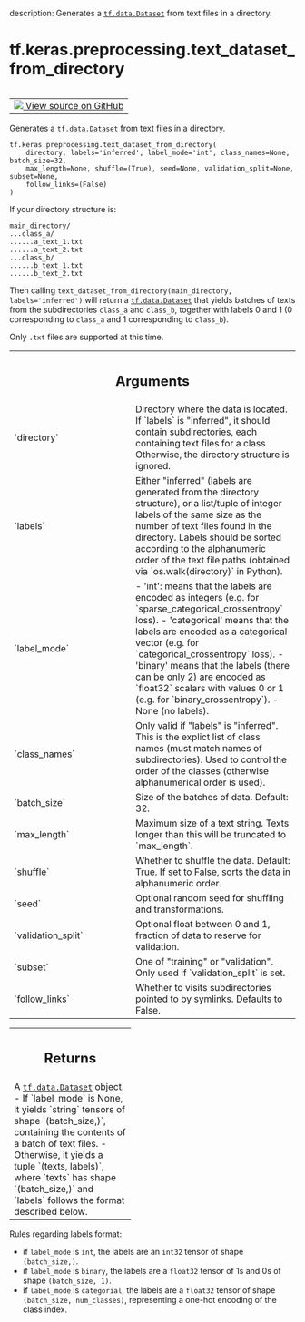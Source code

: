 description: Generates a <a href="../../../tf/data/Dataset.md"><code>tf.data.Dataset</code></a> from text files in a directory.

<div itemscope itemtype="http://developers.google.com/ReferenceObject">
<meta itemprop="name" content="tf.keras.preprocessing.text_dataset_from_directory" />
<meta itemprop="path" content="Stable" />
</div>

# tf.keras.preprocessing.text_dataset_from_directory

<!-- Insert buttons and diff -->

<table class="tfo-notebook-buttons tfo-api nocontent" align="left">
<td>
  <a target="_blank" href="https://github.com/tensorflow/tensorflow/blob/r2.3/tensorflow/python/keras/preprocessing/text_dataset.py#L29-L168">
    <img src="https://www.tensorflow.org/images/GitHub-Mark-32px.png" />
    View source on GitHub
  </a>
</td>
</table>



Generates a <a href="../../../tf/data/Dataset.md"><code>tf.data.Dataset</code></a> from text files in a directory.

<pre class="devsite-click-to-copy prettyprint lang-py tfo-signature-link">
<code>tf.keras.preprocessing.text_dataset_from_directory(
    directory, labels='inferred', label_mode='int', class_names=None, batch_size=32,
    max_length=None, shuffle=(True), seed=None, validation_split=None, subset=None,
    follow_links=(False)
)
</code></pre>



<!-- Placeholder for "Used in" -->

If your directory structure is:

```
main_directory/
...class_a/
......a_text_1.txt
......a_text_2.txt
...class_b/
......b_text_1.txt
......b_text_2.txt
```

Then calling `text_dataset_from_directory(main_directory, labels='inferred')`
will return a <a href="../../../tf/data/Dataset.md"><code>tf.data.Dataset</code></a> that yields batches of texts from
the subdirectories `class_a` and `class_b`, together with labels
0 and 1 (0 corresponding to `class_a` and 1 corresponding to `class_b`).

Only `.txt` files are supported at this time.

<!-- Tabular view -->
 <table class="responsive fixed orange">
<colgroup><col width="214px"><col></colgroup>
<tr><th colspan="2"><h2 class="add-link">Arguments</h2></th></tr>

<tr>
<td>
`directory`
</td>
<td>
Directory where the data is located.
If `labels` is "inferred", it should contain
subdirectories, each containing text files for a class.
Otherwise, the directory structure is ignored.
</td>
</tr><tr>
<td>
`labels`
</td>
<td>
Either "inferred"
(labels are generated from the directory structure),
or a list/tuple of integer labels of the same size as the number of
text files found in the directory. Labels should be sorted according
to the alphanumeric order of the text file paths
(obtained via `os.walk(directory)` in Python).
</td>
</tr><tr>
<td>
`label_mode`
</td>
<td>
- 'int': means that the labels are encoded as integers
(e.g. for `sparse_categorical_crossentropy` loss).
- 'categorical' means that the labels are
encoded as a categorical vector
(e.g. for `categorical_crossentropy` loss).
- 'binary' means that the labels (there can be only 2)
are encoded as `float32` scalars with values 0 or 1
(e.g. for `binary_crossentropy`).
- None (no labels).
</td>
</tr><tr>
<td>
`class_names`
</td>
<td>
Only valid if "labels" is "inferred". This is the explict
list of class names (must match names of subdirectories). Used
to control the order of the classes
(otherwise alphanumerical order is used).
</td>
</tr><tr>
<td>
`batch_size`
</td>
<td>
Size of the batches of data. Default: 32.
</td>
</tr><tr>
<td>
`max_length`
</td>
<td>
Maximum size of a text string. Texts longer than this will
be truncated to `max_length`.
</td>
</tr><tr>
<td>
`shuffle`
</td>
<td>
Whether to shuffle the data. Default: True.
If set to False, sorts the data in alphanumeric order.
</td>
</tr><tr>
<td>
`seed`
</td>
<td>
Optional random seed for shuffling and transformations.
</td>
</tr><tr>
<td>
`validation_split`
</td>
<td>
Optional float between 0 and 1,
fraction of data to reserve for validation.
</td>
</tr><tr>
<td>
`subset`
</td>
<td>
One of "training" or "validation".
Only used if `validation_split` is set.
</td>
</tr><tr>
<td>
`follow_links`
</td>
<td>
Whether to visits subdirectories pointed to by symlinks.
Defaults to False.
</td>
</tr>
</table>



<!-- Tabular view -->
 <table class="responsive fixed orange">
<colgroup><col width="214px"><col></colgroup>
<tr><th colspan="2"><h2 class="add-link">Returns</h2></th></tr>
<tr class="alt">
<td colspan="2">
A <a href="../../../tf/data/Dataset.md"><code>tf.data.Dataset</code></a> object.
- If `label_mode` is None, it yields `string` tensors of shape
`(batch_size,)`, containing the contents of a batch of text files.
- Otherwise, it yields a tuple `(texts, labels)`, where `texts`
has shape `(batch_size,)` and `labels` follows the format described
below.
</td>
</tr>

</table>


Rules regarding labels format:
  - if `label_mode` is `int`, the labels are an `int32` tensor of shape
    `(batch_size,)`.
  - if `label_mode` is `binary`, the labels are a `float32` tensor of
    1s and 0s of shape `(batch_size, 1)`.
  - if `label_mode` is `categorial`, the labels are a `float32` tensor
    of shape `(batch_size, num_classes)`, representing a one-hot
    encoding of the class index.